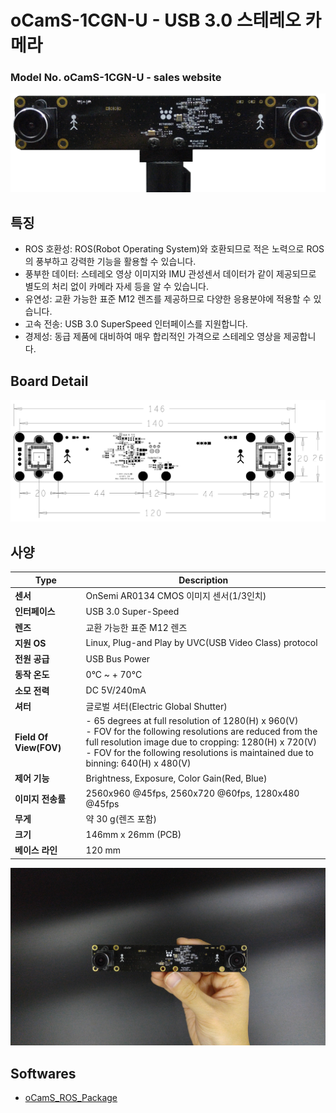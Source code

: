 # oCamS-1CGN-U - USB 3.0 스테레오 카메라
### Model No. oCamS-1CGN-U - sales website

![ScreenShot](../../../images/oCamS-1CGN-U.png)

## 특징
* ROS 호환성: ROS(Robot Operating System)와 호환되므로 적은 노력으로 ROS의 풍부하고 강력한 기능을 활용할 수 있습니다.
* 풍부한 데이터: 스테레오 영상 이미지와 IMU 관성센서 데이터가 같이 제공되므로 별도의 처리 없이 카메라 자세 등을 알 수 있습니다.
* 유연성: 교환 가능한 표준 M12 렌즈를 제공하므로 다양한 응용분야에 적용할 수 있습니다.
* 고속 전송: USB 3.0 SuperSpeed 인터페이스를 지원합니다.
* 경제성: 동급 제품에 대비하여 매우 합리적인 가격으로 스테레오 영상을 제공합니다.

## Board Detail
![ScreenShot](../../../images/oCamS-1CGN-U_Layout.PNG)


## 사양
Type | Description |
------|------|
**센서** | OnSemi AR0134 CMOS 이미지 센서(1/3인치) |
**인터페이스** | USB 3.0 Super-Speed |
**렌즈** | 교환 가능한 표준 M12 렌즈 | 
**지원 OS** | Linux, Plug-and Play by UVC(USB Video Class) protocol | 
**전원 공급** | USB Bus Power | 
**동작 온도** | 0°C ~ + 70°C |
**소모 전력** | DC 5V/240mA |
**셔터** | 글로벌 셔터(Electric Global Shutter) |
**Field Of View(FOV)** | - 65 degrees at full resolution of 1280(H) x 960(V)</br> - FOV for the following resolutions are reduced from the full resolution image due to cropping: 1280(H) x 720(V)</br> - FOV for the following resolutions is maintained due to binning: 640(H) x 480(V) |
**제어 기능** | Brightness, Exposure, Color Gain(Red, Blue) | 
**이미지 전송률** | 2560x960 @45fps, 2560x720 @60fps, 1280x480 @45fps | 
**무게** | 약 30 g(렌즈 포함) | 
**크기** | 146mm x 26mm (PCB) | 
**베이스 라인** | 120 mm |

![ScreenShot](../../../images/oCamS-1CGN-U_poster.jpg)

## Softwares
* [oCamS_ROS_Package](../../../Software/oCamS_ROS_Package)
